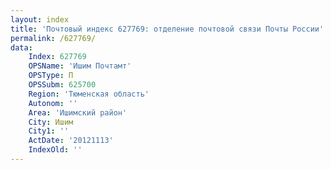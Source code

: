 ```yaml
---
layout: index
title: 'Почтовый индекс 627769: отделение почтовой связи Почты России'
permalink: /627769/
data:
    Index: 627769
    OPSName: 'Ишим Почтамт'
    OPSType: П
    OPSSubm: 625700
    Region: 'Тюменская область'
    Autonom: ''
    Area: 'Ишимский район'
    City: Ишим
    City1: ''
    ActDate: '20121113'
    IndexOld: ''
---
```

